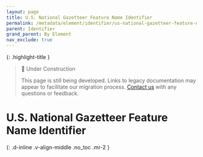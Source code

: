 ```yaml
---
layout: page
title: U.S. National Gazetteer Feature Name Identifier
permalink: /metadata/element/identifier/us-national-gazetteer-feature-name/
parent: Identifier
grand_parent: By Element
nav_exclude: true
---
```


{: .highlight-title }
> 🚧 Under Construction
>
> This page is still being developed. Links to legacy documentation may appear to facilitate our migration process. [Contact us](/metadata-documentation/contact/) with any questions or feedback.

# U.S. National Gazetteer Feature Name Identifier
{: .d-inline .v-align-middle .no_toc .mr-2 }
